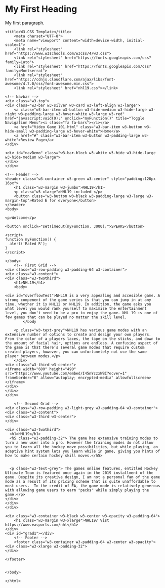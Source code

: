 <!DOCTYPE html>
<html>
<head>
<title>Page Title</title>
</head>
<body>

<h1>My First Heading</h1>
<p>My first paragraph.</p>

</body>
</html>


<html>
	
	

	<title>W3.CSS Template</title>
		<meta charset="UTF-8">
		<meta name="viewport" content="width=device-width, initial-scale=1">
		<link rel="stylesheet" href="https://www.w3schools.com/w3css/4/w3.css">
		<link rel="stylesheet" href="https://fonts.googleapis.com/css?family=Lato">
		<link rel="stylesheet" href="https://fonts.googleapis.com/css?family=Montserrat">
		<link rel="stylesheet" href="https://cdnjs.cloudflare.com/ajax/libs/font-awesome/4.7.0/css/font-awesome.min.css">
		<link rel="stylesheet" href="nhl19.css"></link>

	<!-- Navbar -->
	<div class="w3-top">
	<div class="w3-bar w3-silver w3-card w3-left-align w3-large">
		<a class="w3-bar-item w3-button w3-hide-medium w3-hide-large w3-right w3-padding-large w3-hover-white w3-large w3-red" href="javascript:void(0);" onclick="myFunction()" title="Toggle Navigation Menu"><i class="fa fa-bars"></i></a>
		<a href="Video Game 101.html" class="w3-bar-item w3-button w3-hide-small w3-padding-large w3-hover-white">Home</a>
		<a href="#" class="w3-bar-item w3-button w3-padding-large w3-white">Review Page</a>
	</div>
	
  <!-- Navbar on small screens -->
	<div id="navDemo" class="w3-bar-block w3-white w3-hide w3-hide-large w3-hide-medium w3-large">
	</div>
	</div>

	<!-- Header -->
	<header class="w3-container w3-green w3-center" style="padding:128px 16px">
		<h1 class="w3-margin w3-jumbo">NHL19</h1>
		<p class="w3-xlarge">NHL19 included </p>
		<button class="w3-button w3-black w3-padding-large w3-large w3-margin-top">Rated E for everyone</button>
	</header>
	<body>

	<p>Welcome</p>

	<button onclick="setTimeout(myFunction, 3000);">SPEAKS</button>

	<script>
	function myFunction() {
	  alert('Rated R');
	}
	</script>

	</body>
		<!-- First Grid -->
	<div class="w3-row-padding w3-padding-64 w3-container">
	<div class="w3-content">
    <div class="w3-twothird">
		<h1>NHL19</h1>
		<body>

	<div id="overflowTest">NHL19 is a very appealing and accesible game. A strong compenent of the game series is that you can jump in at any time, whether it is NHL12 or NHL19. In addition, the game asks you what level you would rank yourself to maximize the entertainment level, you don't need to be a pro to enjoy the game. NHL 19 is one of few games that can be played no matter the skill level.
			</body

		<p class="w3-text-grey">NHL19 has various game modes with an extensive number of options to create and design your own players. From the color of a players laces, the tape on the sticks, and down to the amount of facial hair, options are endless. A confusing aspect of the game is that there’s several game modes that require custom created players, however, you can unfortunetely not use the same player between modes.</p>
		</div>
	<div class="w3-third w3-center">
	<iframe width="600" height="490" src="https://www.youtube.com/embed/I45nYzzxWBI?ecver=1" frameborder="0" allow="autoplay; encrypted-media" allowfullscreen></iframe>
	</div>	
	</div>
	</div>

		<!-- Second Grid -->
	<div class="w3-row-padding w3-light-grey w3-padding-64 w3-container">
	<div class="w3-content">
    <div class="w3-third w3-center">
    </div>

    <div class="w3-twothird">
      <h1>NHL19</h1>
      <h5 class="w3-padding-32"> The game has extensive training modes to turn a new user into a pro. However the training modes do not allow you to learn all the hockey move possibilities, but while playing, an adaptive hint system lets you learn while in game, giving you hints of how to make certain hockey skill moves.</h5>


      <p class="w3-text-grey"> The games online features, entitled Hockey Ultimate Team is featured once again in the 2019 installment of the game. Despite its creative design, I am not a personal fan of the game mode as a result of its pricing scheme that is quite unaffordable to most users.  To the credit of EA, the game mode is relatively generous with allowing game users to earn "packs" while simply playing the game.</p>
    </div>
	</div>
	</div>

	<div class="w3-container w3-black w3-center w3-opacity w3-padding-64">
		<h1 class="w3-margin w3-xlarge">NHL19/ Vist https://www.easports.com/nhl</h1>
	</div>
	<div id="grad1"></div>
		<!-- Footer -->
		<footer class="w3-container w3-padding-64 w3-center w3-opacity">  
	<div class="w3-xlarge w3-padding-32">
	</div>
	
	</footer>


	</body>
	
	</html>
